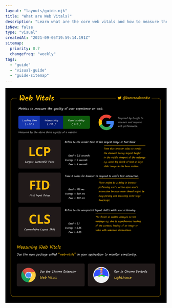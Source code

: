 ```yaml
---
layout: "layouts/guide.njk"
title: "What are Web Vitals?"
description: "Learn what are the core web vitals and how to measure them."
isNew: false
type: "visual"
createdAt: "2021-09-05T19:59:14.191Z"
sitemap:
  priority: 0.7
  changefreq: "weekly"
tags:
  - "guide"
  - "visual-guide"
  - "guide-sitemap"
---
```


[![](/assets/guides/web-vitals.png)](/assets/guides/web-vitals.png)

